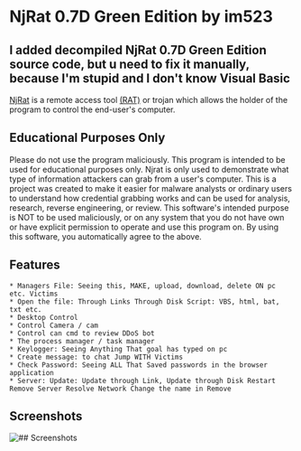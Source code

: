 # NjRat 0.7D Green Edition by im523
## I added decompiled NjRat 0.7D Green Edition source code, but u need to fix it manually, because I'm stupid and I don't know Visual Basic

[NjRat](https://en.wikipedia.org/wiki/NjRAT) is a remote access tool [(RAT)](https://en.wikipedia.org/wiki/Remote_desktop_software#RAT) or trojan which allows the holder of the program to control the end-user's computer.
## Educational Purposes Only

Please do not use the program maliciously. This program is intended to be used for educational purposes only. Njrat is only used to demonstrate what type of information attackers can grab from a user's computer. This is a project was created to make it easier for malware analysts or ordinary users to understand how credential grabbing works and can be used for analysis, research, reverse engineering, or review. This software's intended purpose is NOT to be used maliciously, or on any system that you do not have own or have explicit permission to operate and use this program on. By using this software, you automatically agree to the above.

## Features

    * Managers File: Seeing this, MAKE, upload, download, delete ON pc etc. Victims
    * Open the file: Through Links Through Disk Script: VBS, html, bat, txt etc.
    * Desktop Control
    * Control Camera / cam
    * Control can cmd to review DDoS bot
    * The process manager / task manager
    * Keylogger: Seeing Anything That goal has typed on pc
    * Create message: to chat Jump WITH Victims
    * Check Password: Seeing ALL That Saved passwords in the browser application
    * Server: Update: Update through Link, Update through Disk Restart Remove Server Resolve Network Change the name in Remove
## Screenshots
![## Screenshots](https://user-images.githubusercontent.com/65458800/115034575-574f4400-9ed4-11eb-9eed-f337fe50595f.png)
